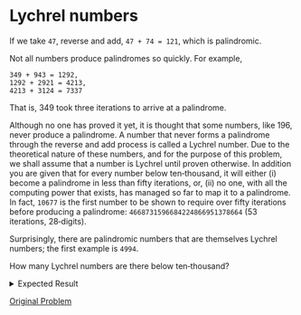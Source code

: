 # Lychrel numbers

If we take `47`, reverse and add, `47 + 74 = 121`, which is palindromic.

Not all numbers produce palindromes so quickly. For example,

```
349 + 943 = 1292,
1292 + 2921 = 4213,
4213 + 3124 = 7337
```

That is, 349 took three iterations to arrive at a palindrome.

Although no one has proved it yet, it is thought that some numbers, like 196, never produce a palindrome. A number that never forms a palindrome through the reverse and add process is called a Lychrel number. Due to the theoretical nature of these numbers, and for the purpose of this problem, we shall assume that a number is Lychrel until proven otherwise. In addition you are given that for every number below ten‐thousand, it will either (i) become a palindrome in less than fifty iterations, or, (ii) no one, with all the computing power that exists, has managed so far to map it to a palindrome. In fact, `10677` is the first number to be shown to require over fifty iterations before producing a palindrome: `4668731596684224866951378664` (53 iterations, 28‐digits).	

Surprisingly, there are palindromic numbers that are themselves Lychrel numbers; the first example is `4994`.

How many Lychrel numbers are there below ten‐thousand?

<details> 
<summary>Expected Result</summary>
<pre>
249
</pre>
</details>

[Original Problem](https://projecteuler.net/problem=55)

